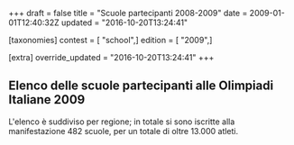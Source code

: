 +++
draft = false
title = "Scuole partecipanti 2008-2009"
date = 2009-01-01T12:40:32Z
updated = "2016-10-20T13:24:41"

[taxonomies]
contest = [ "school",]
edition = [ "2009",]

[extra]
override_updated = "2016-10-20T13:24:41"
+++
## Elenco delle scuole partecipanti alle Olimpiadi Italiane 2009

L'elenco è suddiviso per regione; in totale si sono iscritte alla manifestazione 482 scuole, per un totale di oltre 13.000 atleti.
